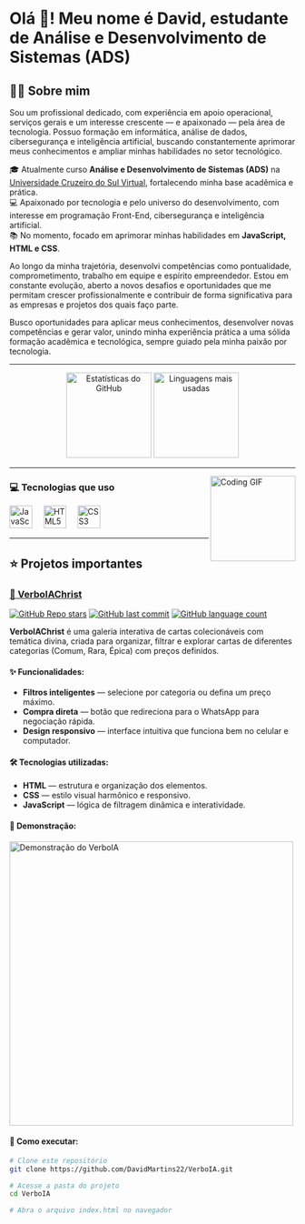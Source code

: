 <h1 align="left">Olá 👋! Meu nome é David, estudante de Análise e Desenvolvimento de Sistemas (ADS)</h1>



<h2 align="left">👨‍💻 Sobre mim</h2>

<p>
Sou um profissional dedicado, com experiência em apoio operacional, serviços gerais e um interesse crescente — e apaixonado — pela área de tecnologia. Possuo formação em informática, análise de dados, cibersegurança e inteligência artificial, buscando constantemente aprimorar meus conhecimentos e ampliar minhas habilidades no setor tecnológico.
</p>

<p>
🎓 Atualmente curso <strong>Análise e Desenvolvimento de Sistemas (ADS)</strong> na <a href="https://www.cruzeirodosul.edu.br/" target="_blank">Universidade Cruzeiro do Sul Virtual</a>, fortalecendo minha base acadêmica e prática.<br>
💻 Apaixonado por tecnologia e pelo universo do desenvolvimento, com interesse em programação Front-End, cibersegurança e inteligência artificial.<br>
📚 No momento, focado em aprimorar minhas habilidades em <strong>JavaScript, HTML e CSS</strong>.
</p>

<p>
Ao longo da minha trajetória, desenvolvi competências como pontualidade, comprometimento, trabalho em equipe e espírito empreendedor. Estou em constante evolução, aberto a novos desafios e oportunidades que me permitam crescer profissionalmente e contribuir de forma significativa para as empresas e projetos dos quais faço parte.
</p>

<p>
Busco oportunidades para aplicar meus conhecimentos, desenvolver novas competências e gerar valor, unindo minha experiência prática a uma sólida formação acadêmica e tecnológica, sempre guiado pela minha paixão por tecnologia.
</p>

---

<div align="center">
  <img src="https://github-readme-stats.vercel.app/api?username=DavidMartins&show_icons=true&theme=dracula&include_all_commits=true&count_private=true" height="150" alt="Estatísticas do GitHub" />
  <img src="https://github-readme-stats.vercel.app/api/top-langs?username=DavidMartins&layout=compact&theme=dracula" height="150" alt="Linguagens mais usadas" />
</div>

---

<img align="right" height="150" src="https://media.giphy.com/media/qgQUggAC3Pfv687qPC/giphy.gif" alt="Coding GIF" />

### 💻 Tecnologias que uso
<div align="left">
  <img src="https://cdn.jsdelivr.net/gh/devicons/devicon/icons/javascript/javascript-original.svg" height="40" alt="JavaScript" />
  <img width="12" />
  <img src="https://cdn.jsdelivr.net/gh/devicons/devicon/icons/html5/html5-original.svg" height="40" alt="HTML5" />
  <img width="12" />
  <img src="https://cdn.jsdelivr.net/gh/devicons/devicon/icons/css3/css3-original.svg" height="40" alt="CSS3" />
  <img width="12" />
</div>

---

## ⭐ Projetos importantes

### [🎴 VerboIAChrist](https://github.com/DavidMartins22/VerboIA)

[![GitHub Repo stars](https://img.shields.io/github/stars/DavidMartins22/VerboIA?style=social)](https://github.com/DavidMartins22/VerboIA/stargazers)
[![GitHub last commit](https://img.shields.io/github/last-commit/DavidMartins22/VerboIA?color=blue)](https://github.com/DavidMartins22/VerboIA/commits/main)
[![GitHub language count](https://img.shields.io/github/languages/count/DavidMartins22/VerboIA?color=yellow)](https://github.com/DavidMartins22/VerboIA)

**VerboIAChrist** é uma galeria interativa de cartas colecionáveis com temática divina, criada para organizar, filtrar e explorar cartas de diferentes categorias (Comum, Rara, Épica) com preços definidos.

#### ✨ Funcionalidades:
- **Filtros inteligentes** — selecione por categoria ou defina um preço máximo.
- **Compra direta** — botão que redireciona para o WhatsApp para negociação rápida.
- **Design responsivo** — interface intuitiva que funciona bem no celular e computador.

#### 🛠 Tecnologias utilizadas:
- **HTML** — estrutura e organização dos elementos.
- **CSS** — estilo visual harmônico e responsivo.
- **JavaScript** — lógica de filtragem dinâmica e interatividade.

#### 📸 Demonstração:
<img src="https://raw.githubusercontent.com/DavidMartins22/VerboIA/main/preview.gif" alt="Demonstração do VerboIA" width="500">

#### 🚀 Como executar:
```bash
# Clone este repositório
git clone https://github.com/DavidMartins22/VerboIA.git

# Acesse a pasta do projeto
cd VerboIA

# Abra o arquivo index.html no navegador
